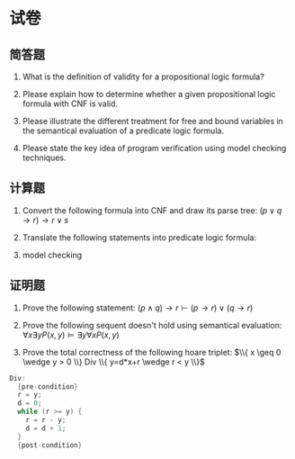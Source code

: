 # 试卷

## 简答题

1. What is the definition of validity for a propositional logic formula?

2. Please explain how to determine whether a given propositional logic formula with CNF is valid.

3. Please illustrate the different treatment for free and bound variables in the semantical evaluation of a predicate logic formula.

4. Please state the key idea of program verification using model checking techniques.

## 计算题

1. Convert the following formula into CNF and draw its parse tree: $(p \vee q \rightarrow r ) \rightarrow r \vee s$

2. Translate the following statements into predicate logic formula:

3. model checking

## 证明题

1. Prove the following statement: $(p \wedge q) \rightarrow r \vdash (p \rightarrow r) \vee (q \rightarrow r)$

2. Prove the following sequent doesn't hold using semantical evaluation:
  $\forall x \exists y P(x,y) \models \exists y \forall x P(x,y)$

3. Prove the total correctness of the following hoare triplet: $\\{ x \geq 0 \wedge y > 0 \\} Div \\{ y=d*x+r \wedge r < y \\}$

```cpp
Div:
  {pre-condition}
  r = y;
  d = 0;
  while (r >= y) {
    r = r - y;
    d = d + 1;
  }
  {post-condition}
  ```
